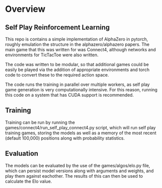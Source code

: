 # Overview

## Self Play Reinforcement Learning


This repo is contains a simple implementation of AlphaZero in pytorch, roughly emulation the structure in 
the alphazero/alphazero papers. The main game that this was written for was Connect4, although networks and environments
for TicTacToe were also written. 

 The code was written to be modular, so that additional games could be easily be played 
via the addition of appropriate environments and torch code to convert these to the required action space. 

The code runs the training in parallel over multiple workers, as self play game generation is very computationally intensive.
For this reason, running this code on a system that has CUDA support is recommended.  

## Training

Training can be run by running the games/connect4/run_self_play_connect4.py script, which will run self play training
games, storing the models as well as a memory of the most recent (default 100,000) positions along with probability statistics.

## Evaluation
The models can be evaluated by the use of the games/algos/elo.py file, which can persist model versions along with 
arguments and weights, and play them against eachother. The results of this can then be used to calculate the Elo value.  

